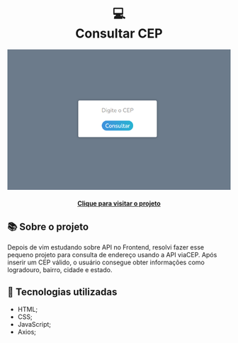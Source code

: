 <h1 align="center">
  💻<br>Consultar CEP
</h1>

![Design preview for the zip code consult](./assets/project-design.png)

<h4 align="center"><a href="https://lucasgabriell97.github.io/zip-code-consult/">Clique para visitar o projeto</a></h4>

## 📚 Sobre o projeto

Depois de vim estudando sobre API no Frontend, resolvi fazer esse pequeno projeto para consulta de endereço usando a API viaCEP. Após inserir um CEP válido, o usuário consegue obter informações como logradouro, bairro, cidade e estado.

## 💼 Tecnologias utilizadas

- HTML;
- CSS;
- JavaScript;
- Axios;
